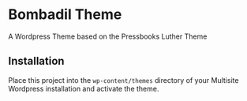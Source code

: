 # Bombadil Theme

A Wordpress Theme based on the Pressbooks Luther Theme

## Installation

Place this project into the `wp-content/themes` directory of your Multisite
Wordpress installation and activate the theme.
